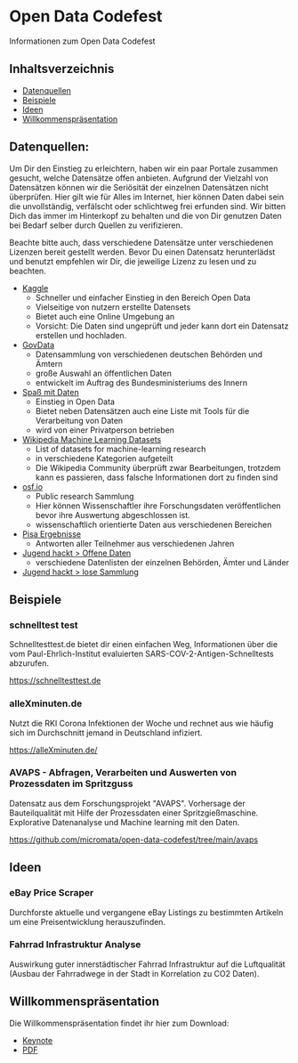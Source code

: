 # Open Data Codefest

Informationen zum Open Data Codefest

## Inhaltsverzeichnis
- [Datenquellen](#datenquellen)
- [Beispiele](#beispiele)
- [Ideen](#ideen)
- [Willkommenspräsentation](#willkommenspräsentation)

## Datenquellen:

Um Dir den Einstieg zu erleichtern, haben wir ein paar Portale zusammen gesucht, welche Datensätze offen anbieten.
Aufgrund der Vielzahl von Datensätzen können wir die Seriösität der einzelnen Datensätzen nicht überprüfen. Hier gilt
wie für Alles im Internet, hier können Daten dabei sein die unvollständig, verfälscht oder schlichtweg frei erfunden
sind. Wir bitten Dich das immer im Hinterkopf zu behalten und die von Dir genutzen Daten bei Bedarf selber durch Quellen
zu verifizieren.

Beachte bitte auch, dass verschiedene Datensätze unter verschiedenen Lizenzen bereit gestellt werden. Bevor Du einen
Datensatz herunterlädst und benutzt empfehlen wir Dir, die jeweilige Lizenz zu lesen und zu beachten.

- [Kaggle](https://www.kaggle.com)
    - Schneller und einfacher Einstieg in den Bereich Open Data
    - Vielseitige von nutzern erstellte Datensets
    - Bietet auch eine Online Umgebung an
    - Vorsicht: Die Daten sind ungeprüft und jeder kann dort ein Datensatz erstellen und hochladen.
- [GovData](https://www.govdata.de)
    - Datensammlung von verschiedenen deutschen Behörden und Ämtern
    - große Auswahl an öffentlichen Daten
    - entwickelt im Auftrag des Bundesministeriums des Innern
- [Spaß mit Daten](https://spassmitdaten.de/)
    - Einstieg in Open Data
    - Bietet neben Datensätzen auch eine Liste mit Tools für die Verarbeitung von Daten
    - wird von einer Privatperson betrieben
- [Wikipedia Machine Learning Datasets](https://en.wikipedia.org/wiki/List_of_datasets_for_machine-learning_research)
    - List of datasets for machine-learning research
    - in verschiedene Kategorien aufgeteilt
    - Die Wikipedia Community überprüft zwar Bearbeitungen, trotzdem kann es passieren, dass falsche Informationen dort
      zu finden sind
- [osf.io](https://osf.io)
    - Public research Sammlung
    - Hier können Wissenschaftler ihre Forschungsdaten veröffentlichen bevor ihre Auswertung abgeschlossen ist.
    - wissenschaftlich orientierte Daten aus verschiedenen Bereichen
- [Pisa Ergebnisse](https://www.oecd.org/pisa/data/)
    - Antworten aller Teilnehmer aus verschiedenen Jahren
- [Jugend hackt > Offene Daten](https://jugendhackt.org/lernmaterial/offenedaten/)
    - verschiedene Datenlisten der einzelnen Behörden, Ämter und Länder
- [Jugend hackt > lose Sammlung](https://pad.medialepfade.net/opendatajugendhackt#)

## Beispiele

### schnelltest test

Schnelltesttest.de bietet dir einen einfachen Weg, Informationen über die vom Paul-Ehrlich-Institut evaluierten
SARS-COV-2-Antigen-Schnelltests abzurufen.

https://schnelltesttest.de

### alleXminuten.de

Nutzt die RKI Corona Infektionen der Woche und rechnet aus wie häufig sich im Durchschnitt jemand in Deutschland
infiziert.

https://alleXminuten.de/

### AVAPS - Abfragen, Verarbeiten und Auswerten von Prozessdaten im Spritzguss

Datensatz aus dem Forschungsprojekt "AVAPS". Vorhersage der Bauteilqualität mit Hilfe der Prozessdaten einer Spritzgießmaschine. Explorative Datenanalyse und Machine learning mit den Daten. 

https://github.com/micromata/open-data-codefest/tree/main/avaps

## Ideen

### eBay Price Scraper

Durchforste aktuelle und vergangene eBay Listings zu bestimmten Artikeln um eine Preisentwicklung herauszufinden.

### Fahrrad Infrastruktur Analyse
Auswirkung guter innerstädtischer Fahrrad Infrastruktur auf die Luftqualität (Ausbau der Fahrradwege in der Stadt in Korrelation zu CO2 Daten).

## Willkommenspräsentation

Die Willkommenspräsentation findet ihr hier zum Download:

- [Keynote](https://github.com/micromata/open-data-codefest/raw/main/welcome-presentation/Welccome-Open-Data-Codefest.key)
- [PDF](https://github.com/micromata/open-data-codefest/raw/main/welcome-presentation/Welccome-Open-Data-Codefest.pdf)
